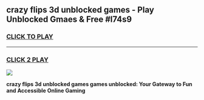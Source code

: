 
## crazy flips 3d unblocked games - Play Unblocked Gmaes & Free #l74s9
<h3>
<a href="https://premium.freeplayer.one?title=crazy_flips_3d_unblocked_games&ref=03M">CLICK TO PLAY</a></h3>
<hr>

<h3>
<a href="https://premium.freeplayer.one?title=crazy_flips_3d_unblocked_games&ref=03M">CLICK 2 PLAY</a>
  
</h3>

<a href="https://premium.freeplayer.one?title=crazy_flips_3d_unblocked_games&ref=03M"><img src="https://clearcache.store/games.png"></a>


**crazy flips 3d unblocked games games unblocked: Your Gateway to Fun and Accessible Online Gaming**
